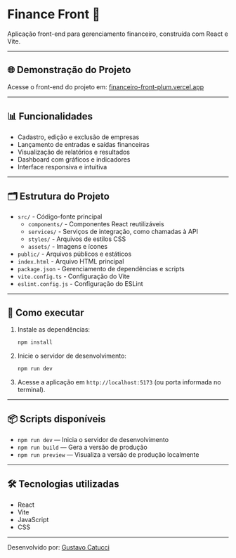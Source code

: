 # Finance Front 💸

Aplicação front-end para gerenciamento financeiro, construída com React e Vite.

---

## 🌐 Demonstração do Projeto

Acesse o front-end do projeto em: [financeiro-front-plum.vercel.app](https://financeiro-front-plum.vercel.app)

---

## 📊 Funcionalidades

- Cadastro, edição e exclusão de empresas
- Lançamento de entradas e saídas financeiras
- Visualização de relatórios e resultados
- Dashboard com gráficos e indicadores
- Interface responsiva e intuitiva

---

## 🗂️ Estrutura do Projeto

- `src/` - Código-fonte principal
  - `components/` - Componentes React reutilizáveis
  - `services/` - Serviços de integração, como chamadas à API
  - `styles/` - Arquivos de estilos CSS
  - `assets/` - Imagens e ícones
- `public/` - Arquivos públicos e estáticos
- `index.html` - Arquivo HTML principal
- `package.json` - Gerenciamento de dependências e scripts
- `vite.config.ts` - Configuração do Vite
- `eslint.config.js` - Configuração do ESLint

---

## 🚀 Como executar

1. Instale as dependências:
   ```bash
   npm install
   ```
2. Inicie o servidor de desenvolvimento:
   ```bash
   npm run dev
   ```
3. Acesse a aplicação em `http://localhost:5173` (ou porta informada no terminal).

---

## 📦 Scripts disponíveis
- `npm run dev` — Inicia o servidor de desenvolvimento
- `npm run build` — Gera a versão de produção
- `npm run preview` — Visualiza a versão de produção localmente

---

## 🛠️ Tecnologias utilizadas

- React
- Vite
- JavaScript
- CSS

---

Desenvolvido por: [Gustavo Catucci](https://github.com/Gustavocl22)


